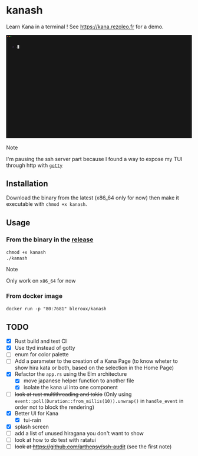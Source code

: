 # kanash

Learn Kana in a terminal !
See https://kana.rezoleo.fr for a demo.

![demo](./assets/demo.gif)

> [!NOTE]
> I'm pausing the ssh server part because I found a way to expose my TUI through http with [`gotty`](https://github.com/yudai/gotty)

## Installation

Download the binary from the latest  (x86_64 only for now) then make it executable with `chmod +x kanash`.

## Usage

### From the binary in the [release](https://github.com/benoitlx/kanash/releases/)

```
chmod +x kanash
./kanash
```

> [!NOTE]
> Only work on `x86_64` for now

### From docker image

```
docker run -p "80:7681" bleroux/kanash
```

## TODO

- [x] Rust build and test CI
- [x] Use ttyd instead of gotty
- [ ] enum for color palette
- [ ] Add a parameter to the creation of a Kana Page (to know wheter to show hira kata or both, based on the selection in the Home Page)
- [x] Refactor the `app.rs` using the Elm architecture
    - [x] move japanese helper function to another file
    - [x] isolate the kana ui into one component
- [ ] ~~look at rust multithreading and tokio~~ (Only using `event::poll(Duration::from_millis(10)).unwrap()` in `handle_event` in order not to block the rendering)
- [x] Better UI for Kana
    - [x] tui-rain
- [x] splash screen
- [ ] add a list of unused hiragana you don't want to show
- [ ] look at how to do test with ratatui
- [ ] ~~look at https://github.com/arthepsy/ssh-audit~~ (see the first note)
